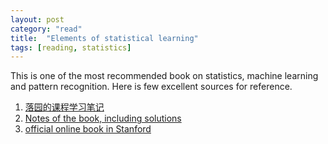 ```yaml
---
layout: post
category: "read"
title:  "Elements of statistical learning"
tags: [reading, statistics]
---
```


This is one of the most recommended book on statistics, machine learning and pattern recognition. Here is few excellent sources for reference.

1. [落园的课程学习笔记](http://www.loyhome.com/elements_of_statistical_learining_lecture_notes/)
2. [Notes of the book, including solutions](http://www.waxworksmath.com/Authors/G_M/Hastie/hastie.html)
3. [official online book in Stanford](http://web.stanford.edu/~hastie/ElemStatLearn/)